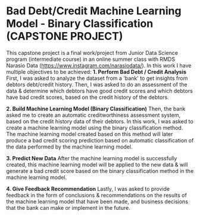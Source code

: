 # Bad Debt/Credit Machine Learning Model - Binary Classification (CAPSTONE PROJECT)
This capstone project is a final work/project from Junior Data Science program (intermediate course) in an online summer class with RMDS Narasio Data (https://www.instagram.com/narasiodata/). In this work I have multiple objectives to be achieved:
**1. Perform Bad Debt / Credit Analysis**
First, I was asked to analyze the dataset from a 'bank' to get insights from debtors debt/credit history. Then, I was asked to do an assessment of the data & determine which debtors have good credit scores and which debtors have bad credit scores, based on the credit history of the debtors.

**2. Build Machine Learning Model (Binary Classification)**
Then, the bank asked me to create an automatic creditworthiness assessment system, based on the credit history data of their debtors. In this work, I was asked to create a machine learning model using the binary classification method. The machine learning model created based on this method will later produce a bad credit scoring prediction based on automatic classification of the data performed by the machine learning model.

**3. Predict New Data**
After the machine learning model is successfully created, this machine learning model will be applied to the new data & will generate a bad credit score based on the binary classification method in the machine learning model.

**4. Give Feedback Recommendation**
Lastly, I was asked to provide feedback in the form of conclusions & recommendations on the results of the machine learning model that have been made, and business decisions that the bank can make or implement in the future.